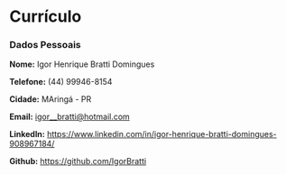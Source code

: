 # Currículo

### Dados Pessoais

**Nome:** Igor Henrique Bratti Domingues 

**Telefone:** (44) 99946-8154

**Cidade:** MAringá - PR

**Email:** igor__bratti@hotmail.com

**LinkedIn:** https://www.linkedin.com/in/igor-henrique-bratti-domingues-908967184/

**Github:** https://github.com/IgorBratti
